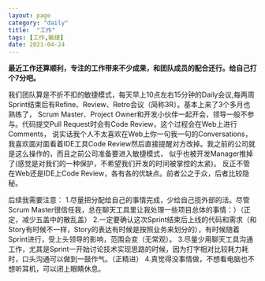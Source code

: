 ```yaml
---
layout: page
category: "daily"
title:  "工作"
tags: [工作,敏捷]
date: 2021-04-24
---
```


**最近工作还算顺利，专注的工作带来不少成果，和团队成员的配合还行。给自己打个7分吧。**<!-- more -->

我们团队算是不折不扣的敏捷模式，每天早上10点左右15分钟的Daily会议,每两周Sprint结束后有Refine、Review、Retro会议（简称3R）。基本上来了3个多月也熟练了，
Scrum Master、Project Owner和开发小伙伴一起开会，领导一般不参与。代码提交Pull Request时会有Code Review，这个过程会在Web上进行Comments，
说实话我个人不太喜欢在Web上你一句我一句的Conversations，我喜欢面对面看着IDE工具Code Review然后直接提醒对方改掉。我之前的公司就是这么操作的，而且之前公司准备要进入敏捷模式，
似乎也被开发Manager推掉了(感觉是对我们的一种保护，不希望我们开发的时间被掌控的太紧)。 反正不管在Web还是IDE上Code Review，各有各的优缺点。前者公之于众，后者比较隐秘。

后续我需要注意：
1.尽量把分配给自己的事情完成，少给自己揽外部的活。尽管Scrum Master很信任我，总在聊天工具里让我处理一些项目总体的事情：）（正定，减少五盖中的散乱盖）
2.一定要确认这次Sprint结束后上线的代码和需求（和Story有时候不一样，Story的表达有时候是按照业务来划分的），有时候随着Sprint进行，受上头领导的影响，范围会变（无常观）。
3.尽量少用聊天工具沟通工作，尤其是Sprint一开始讨论技术实现思路的时候，因为打字相对比较耗力耗时，口头沟通可以做到一鼓作气。（正精进）
4.真觉得没事情做，不想看电脑也不想听耳机，可以闭上眼睛休息。


